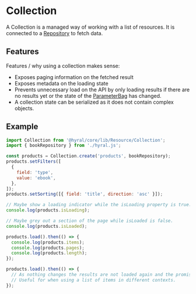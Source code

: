 # Collection
A Collection is a managed way of working with a list of resources. It is connected to a [Repository] to fetch data.

## Features
Features / why using a collection makes sense:

* Exposes paging information on the fetched result
* Exposes metadata on the loading state
* Prevents unnecessary load on the API by only loading results if there are no results yet or the state of the 
[ParameterBag] has changed.
* A collection state can be serialized as it does not contain complex objects.

## Example
```javascript
import Collection from '@hyral/core/lib/Resource/Collection';
import { bookRepository } from './hyral.js';

const products = Collection.create('products', bookRepository);
products.setFilters([
  {
    field: 'type',
    value: 'ebook',
  },
]);
products.setSorting([{ field: 'title', direction: 'asc' }]);

// Maybe show a loading indicator while the isLoading property is true.
console.log(products.isLoading);

// Maybe grey out a section of the page while isLoaded is false.
console.log(products.isLoaded);

products.load().then(() => {
  console.log(products.items);
  console.log(products.pages);
  console.log(products.length);
});

products.load().then(() => {
  // As nothing changes the results are not loaded again and the promise resolves immediately.
  // Useful for when using a list of items in different contexts.
});
```

[Repository]: repository.md
[ParameterBag]: parameterBag.md
